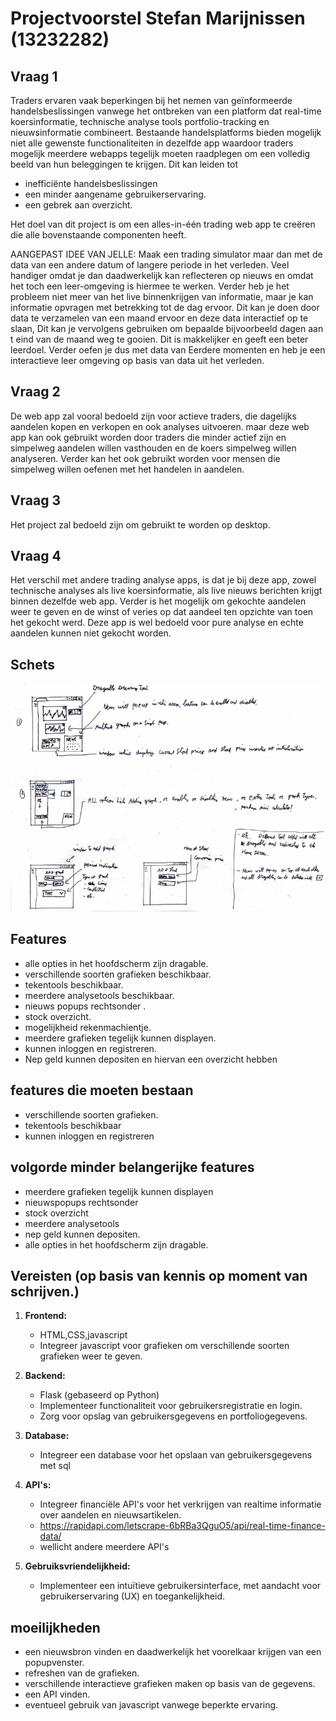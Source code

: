 # Projectvoorstel Stefan Marijnissen (13232282)
## Vraag 1
Traders ervaren vaak beperkingen bij het nemen van geïnformeerde handelsbeslissingen vanwege het ontbreken van een platform dat real-time koersinformatie, technische analyse tools portfolio-tracking en nieuwsinformatie combineert. Bestaande handelsplatforms bieden mogelijk niet alle gewenste functionaliteiten in dezelfde app waardoor traders mogelijk meerdere webapps tegelijk moeten raadplegen om een volledig beeld van hun beleggingen te krijgen. Dit kan leiden tot 
- inefficiënte handelsbeslissingen
- een minder aangename gebruikerservaring. 
- een gebrek aan overzicht. 

Het doel van dit project is om een alles-in-één trading web app te creëren die alle bovenstaande componenten heeft.

AANGEPAST IDEE VAN JELLE:
Maak een trading simulator maar dan met de data van een andere datum of langere periode in het verleden. Veel handiger omdat je dan daadwerkelijk kan reflecteren op nieuws en omdat het toch een leer-omgeving is hiermee te werken. Verder heb je het probleem niet meer van het live binnenkrijgen van informatie, maar je kan informatie opvragen met betrekking tot de dag ervoor. Dit kan je doen door data te verzamelen van een maand ervoor en deze data interactief op te slaan, Dit kan je vervolgens gebruiken om bepaalde bijvoorbeeld dagen aan t eind van de maand weg te gooien. Dit is makkelijker en geeft een beter leerdoel. Verder oefen je dus met data van Eerdere momenten en heb je een interactieve leer omgeving op basis van data uit het verleden.




## Vraag 2

De web app zal vooral bedoeld zijn voor actieve traders, die dagelijks aandelen kopen en verkopen en ook analyses uitvoeren. maar deze web app kan ook gebruikt worden door traders die minder actief zijn en simpelweg aandelen willen vasthouden en de koers simpelweg willen analyseren. Verder kan het ook gebruikt worden voor mensen die simpelweg willen oefenen met het handelen in aandelen.

## Vraag 3
Het project zal bedoeld zijn om gebruikt te worden op desktop. 

## Vraag 4
Het verschil met andere trading analyse apps, is dat je bij deze app, zowel technische analyses als live koersinformatie, als live nieuws berichten krijgt binnen dezelfde web app. Verder is het mogelijk om gekochte aandelen weer te geven en de winst of veries op dat aandeel ten opzichte van toen het gekocht werd. Deze app is wel bedoeld voor pure analyse en echte aandelen kunnen niet gekocht worden.  

## Schets
![Image](schets_project.png)

## Features
- alle opties in het hoofdscherm zijn dragable.
- verschillende soorten grafieken beschikbaar.
- tekentools beschikbaar.
- meerdere analysetools beschikbaar.
- nieuws popups rechtsonder .
- stock overzicht.
- mogelijkheid rekenmachientje.
- meerdere grafieken tegelijk kunnen displayen.
- kunnen inloggen en registreren.
- Nep geld kunnen depositen en hiervan een overzicht hebben

## features die moeten bestaan
- verschillende soorten grafieken.
- tekentools beschikbaar
- kunnen inloggen en registreren
  
## volgorde minder belangerijke features
- meerdere grafieken tegelijk kunnen displayen
- nieuwspopups rechtsonder
- stock overzicht
- meerdere analysetools
- nep geld kunnen depositen.
- alle opties in het hoofdscherm zijn dragable.

## Vereisten (op basis van kennis op moment van schrijven.)

1. **Frontend:**
   - HTML,CSS,javascript
   - Integreer javascript voor grafieken om verschillende soorten grafieken weer te geven.

2. **Backend:**
   - Flask (gebaseerd op Python)
   - Implementeer functionaliteit voor gebruikersregistratie en login.
   - Zorg voor opslag van gebruikersgegevens en portfoliogegevens.

3. **Database:**
   - Integreer een database voor het opslaan van gebruikersgegevens met sql


4. **API's:**
   - Integreer financiële API's voor het verkrijgen van realtime informatie over aandelen en nieuwsartikelen.
   - https://rapidapi.com/letscrape-6bRBa3QguO5/api/real-time-finance-data/
   - wellicht andere meerdere API's
  
  

5.  **Gebruiksvriendelijkheid:**
    - Implementeer een intuïtieve gebruikersinterface, met aandacht voor gebruikerservaring (UX) en toegankelijkheid.

## moeilijkheden
- een nieuwsbron vinden en daadwerkelijk het voorelkaar krijgen van een popupvenster.
- refreshen van de grafieken.
- verschillende interactieve grafieken maken op basis van de gegevens.
- een API vinden.
- eventueel gebruik van javascript vanwege beperkte ervaring.
